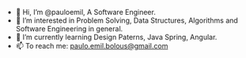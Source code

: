 - 👋 Hi, I’m @pauloemil, A Software Engineer.
- 👀 I’m interested in Problem Solving, Data Structures, Algorithms and Software Engineering in general.
- 🌱 I’m currently learning Design Paterns, Java Spring, Angular.
- 📫 To reach me: paulo.emil.bolous@gmail.com

<!---
pauloemil/pauloemil is a ✨ special ✨ repository because its `README.md` (this file) appears on your GitHub profile.
You can click the Preview link to take a look at your changes.
--->
